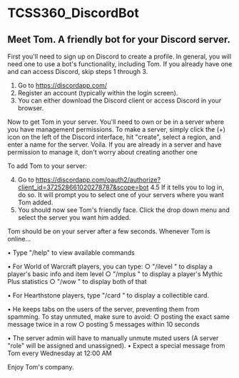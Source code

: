 # TCSS360_DiscordBot
## Meet Tom. A friendly bot for your Discord server.

First you'll need to sign up on Discord to create a profile. In general, you will need one to use a bot's functionality, including Tom. If you already have one and can access Discord, skip steps 1 through 3.

  1.  Go to https://discordapp.com/
  2.  Register an account (typically within the login screen).
  3.  You can either download the Discord client or access Discord in your browser.

Now to get Tom in your server. You'll need to own or be in a server where you have management permissions. 
To make a server, simply click the (+) icon on the left of the Discord interface, hit "create", select a region, and enter a name for the server. Voila.
If you are already in a server and have permission to manage it, don't worry about creating another one

To add Tom to your server:
  
  4.  Go to https://discordapp.com/oauth2/authorize?client_id=372528661020278787&scope=bot
  4.5 If it tells you to log in, do so. It will prompt you to select one of your servers where you want Tom added.
  5.  You should now see Tom's friendly face. Click the drop down menu and select the server you want him added.
  
Tom should be on your server after a few seconds. Whenever Tom is online...

  •   Type "/help" to view available commands
  
  •   For World of Warcraft players, you can type:
          ○   "/ilevel <character> <server>" to display a player's basic info and item level
          ○   "/mplus <character> <server>" to display a player's Mythic Plus statistics
          ○   "/wow <character> <server>" to display both of that
          
  •   For Hearthstone players, type "/card <cardname>" to display a collectible card. 
  
  •   He keeps tabs on the users of the server, preventing them from spamming. To stay unmuted, make sure to avoid:
          ○   posting the exact same message twice in a row
          ○   posting 5 messages within 10 seconds
          
  •   The server admin will have to manually unmute muted users (A server "role" will be assigned and unassigned).
  •   Expect a special message from Tom every Wednesday at 12:00 AM

Enjoy Tom's company.
